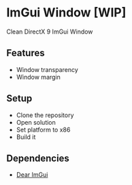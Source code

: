 # ImGui Window [WIP]
Clean DirectX 9 ImGui Window 

## Features
- Window transparency
- Window margin

## Setup
- Clone the repository
- Open solution
- Set platform to x86
- Build it

## Dependencies
- [Dear ImGui](https://github.com/ocornut/imgui/)


